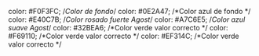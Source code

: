 color: #F0F3FC; /*Color de fondo*/
color: #0E2A47; /*Color azul de fondo */
color: #E40C7B; /*Color rosado fuerte Agost*/
color: #A7C6E5; /*Color azul suave Agost*/
color: #32BEA6; /*Color verde valor correcto */
color: #F69110; /*Color verde valor correcto */
color: #EF314C; /*Color verde valor correcto */
